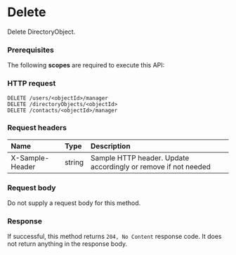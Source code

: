 # Delete

Delete DirectoryObject.
### Prerequisites
The following **scopes** are required to execute this API: 
### HTTP request
<!-- { "blockType": "ignored" } -->
```http
DELETE /users/<objectId>/manager
DELETE /directoryObjects/<objectId>
DELETE /contacts/<objectId>/manager

```
### Request headers
| Name       | Type | Description|
|:---------------|:--------|:----------|
| X-Sample-Header  | string  | Sample HTTP header. Update accordingly or remove if not needed|

### Request body
Do not supply a request body for this method.


### Response
If successful, this method returns `204, No Content` response code. It does not return anything in the response body.


<!-- uuid: 1f8cdb73-fee5-4264-a752-ca2e70b63a00
2015-10-24 21:49:46 UTC -->
<!-- {
  "type": "#page.annotation",
  "description": "Delete",
  "keywords": "",
  "section": "documentation",
  "tocPath": ""
}-->